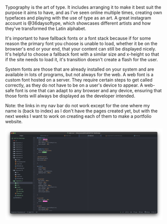 
Typography is the art of type. It includes arranging it to make it best suit the purpose it aims to have, and as I've seen online multiple times, creating own typefaces and playing with the use of type as an art. A great instagram account is @36daysoftype, which showcases different artists and how they've transformed the Latin alphabet.

It's important to have fallback fonts or a font stack because if for some reason the primary font you choose is unable to load, whether it be on the browser's end or your end, that your content can still be displayed nicely. It's helpful to choose a fallback font with a similar size and x-height so that if the site needs to load it, it's transition doesn't create a flash for the user.

System fonts are those that are already installed on your system and are available in lots of programs, but not always for the web. A web font is a custom font hosted on a server. They require certain steps to get called correctly, as they do not have to be on a user's device to appear. A web-safe font is one that can adapt to any browser and any device, ensuring that those fonts will always be displayed as the developer intended.

Note: the links in my nav bar do not work except for the one where my name is (back to index) as I don't have the pages created yet, but with the next weeks I want to work on creating each of them to make a portfolio website.

![My Screenshot](./images/assignment11_screenshot.png)
